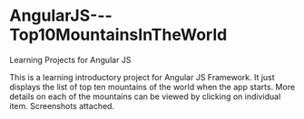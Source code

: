 # AngularJS---Top10MountainsInTheWorld
Learning Projects for Angular JS


This is a learning introductory project for Angular JS Framework.
It just displays the list of top ten mountains of the world when the app starts. 
More details on each of the mountains can be viewed by clicking on individual item.
Screenshots attached.
